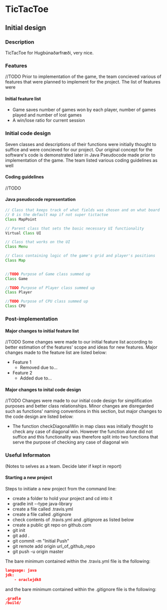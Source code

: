 # TicTacToe
## Initial design

### Description
TicTacToe for Hugbúnaðarfræði, very nice.



### Features
//TODO Prior to implementation of the game, the team concieved various of features that were planned to implement for the project. The list of features were 

#### Initial feature list

 * Game saves number of games won by each player, number of games played and number of lost games
 * A win/lose ratio for current session



### Initial code design

Seven classes and descriptions of their functions were initially thought to suffice and were concieved for our project. Our original concept for the software's code is demonstrated later in Java Pseudocode made prior to implementation of the game. The team listed various coding guidelines as well 

#### Coding guidelines
//TODO

#### Java pseudocode representation

```java
// Class that keeps track of what fields was chosen and on what board
// 0 is the default map if not super tictactoe
Class MapPoint

```

```java
// Parent class that sets the basic necessary UI functionality
Virtual Class UI

```

```java
// Class that works on the UI
Class Menu

```

```java
// Class containing logic of the game's grid and player's positions
Class Map
	
```

```java
//TODO Purpose of Game class summed up
Class Game

```

```java
//TODO Purpose of Player class summed up
Class Player

```


```java
//TODO Purpose of CPU class summed up
Class CPU

```



### Post-implementation

#### Major changes to initial feature list
//TODO Some changes were made to our initial feature list according to better estimation of the features' scope and ideas for new features. Major changes made to the feature list are listed below:

 * Feature 1
 	* Removed due to...
 * Feature 2
 	 * Added due to...

#### Major changes to inital code design
//TODO Changes were made to our initial code design for simplification purposes and better class relationships. Minor changes are disregarded such as functions' naming conventions in this section, but major changes to the code design are listed below:

* The function checkDiagonalWin in map class was initially thought to check any case of diagonal win. However the function alone did not suffice and this functionality was therefore split into two functions that serve the purpose of checking any case of diagonal win




### Useful Informaton
(Notes to selves as a team. Decide later if kept in report)

#### Starting a new project
Steps to initiate a new project from the command line:
* create a folder to hold your project and cd into it
* gradle init --type java-library
* create a file called .travis.yml
* create a file called .gitignore
* check contents of .travis.yml and .gitignore as listed below
* create a public git repo on github.com
* git init
* git add .
* git commit -m "Initial Push"
* git remote add origin url_of_github_repo
* git push -u origin master

The bare minimum contained within the .travis.yml file is the following:
```json
language: java
jdk:
	- oraclejdk8
```

and the bare minimum contained within the .gitignore file is the following:
```json
.gradle
/build/
```
